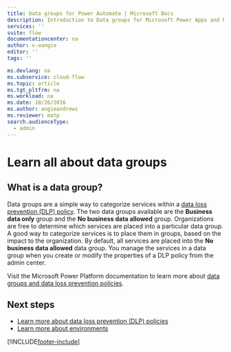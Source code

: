 ```yaml
---
title: Data groups for Power Automate | Microsoft Docs
description: Introduction to Data groups for Microsoft Power Apps and Power Automate.
services: ''
suite: flow
documentationcenter: na
author: v-aangie
editor: ''
tags: ''

ms.devlang: na
ms.subservice: cloud-flow
ms.topic: article
ms.tgt_pltfrm: na
ms.workload: na
ms.date: 10/26/2016
ms.author: angieandrews
ms.reviewer: matp
search.audienceType: 
  - admin
---
```

# Learn all about data groups

## What is a data group?

Data groups are a simple way to categorize services within a [data loss prevention (DLP) policy](/power-platform/admin/wp-data-loss-prevention). The two data groups available are the **Business data only** group and the **No business data allowed** group. Organizations are free to determine which services are placed into a particular data group. A good way to categorize services is to place them in groups, based on the impact to the organization. By default, all services are placed into the **No business data allowed** data group. You manage the services in a data group when you create or modify the properties of a DLP policy from the admin center.

Visit the Microsoft Power Platform documentation to learn more about [data groups and data loss prevention policies](/power-platform/admin/wp-data-loss-prevention).

## Next steps

* [Learn more about data loss prevention (DLP) policies](/power-platform/admin/wp-data-loss-prevention)
* [Learn more about environments](/power-platform/admin/environments-overview)   



[!INCLUDE[footer-include](includes/footer-banner.md)]
